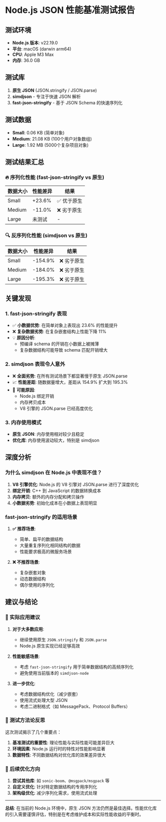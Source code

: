 # Node.js JSON 性能基准测试报告

## 测试环境
- **Node.js 版本**: v22.19.0
- **平台**: macOS (darwin arm64)
- **CPU**: Apple M3 Max
- **内存**: 36.0 GB

## 测试库
1. **原生 JSON** (JSON.stringify / JSON.parse)
2. **simdjson** - 专注于快速 JSON 解析
3. **fast-json-stringify** - 基于 JSON Schema 的快速序列化

## 测试数据
- **Small**: 0.06 KB (简单对象)
- **Medium**: 21.08 KB (100个用户对象数组)
- **Large**: 1.92 MB (5000个复杂项目对象)

## 测试结果汇总

### 🔥 序列化性能 (fast-json-stringify vs 原生)
| 数据大小 | 性能差异 | 结果 |
|---------|---------|------|
| Small   | +23.6%  | ✅ 优于原生 |
| Medium  | -11.0%  | ❌ 劣于原生 |
| Large   | 未测试   | - |

### 🔍 反序列化性能 (simdjson vs 原生)
| 数据大小 | 性能差异 | 结果 |
|---------|---------|------|
| Small   | -154.9% | ❌ 劣于原生 |
| Medium  | -184.0% | ❌ 劣于原生 |
| Large   | -195.3% | ❌ 劣于原生 |

## 关键发现

### 1. **fast-json-stringify 表现**
- ✅ **小数据优势**: 在简单对象上表现出 23.6% 的性能提升
- ❌ **复杂数据劣势**: 在复杂嵌套结构上性能下降 11%
- 💡 **原因分析**: 
  - 预编译 schema 的开销在小数据上被摊薄
  - 复杂数据结构可能导致 schema 匹配开销增大

### 2. **simdjson 表现令人意外**
- ❌ **全面劣势**: 在所有测试场景下都显著慢于原生 JSON.parse
- 📈 **性能差距**: 随数据量增大，差距从 154.9% 扩大到 195.3%
- 🤔 **可能原因**:
  - Node.js 绑定开销
  - 内存拷贝成本
  - V8 引擎的 JSON.parse 已经高度优化

### 3. **内存使用模式**
- **原生 JSON**: 内存使用相对较少且稳定
- **优化库**: 内存使用波动较大，特别是 simdjson

## 深度分析

### 为什么 simdjson 在 Node.js 中表现不佳？

1. **V8 引擎优化**: Node.js 的 V8 引擎对 JSON.parse 进行了深度优化
2. **绑定开销**: C++ 到 JavaScript 的数据转换成本
3. **内存拷贝**: 额外的内存分配和拷贝操作
4. **小数据劣势**: 初始化成本在小数据上表现明显

### fast-json-stringify 的适用场景

1. **✅ 推荐场景**:
   - 简单、扁平的数据结构
   - 大量重复序列化相同结构的数据
   - 性能要求极高的微服务场景

2. **❌ 不推荐场景**:
   - 复杂嵌套对象
   - 动态数据结构
   - 偶尔使用的序列化

## 建议与结论

### 🎯 实际应用建议

1. **对于大多数应用**: 
   - 继续使用原生 `JSON.stringify` 和 `JSON.parse`
   - Node.js 原生实现已经足够高效

2. **性能敏感场景**:
   - 考虑 `fast-json-stringify` 用于简单数据结构的高频序列化
   - 避免使用当前版本的 `simdjson-node`

3. **进一步优化**:
   - 考虑数据结构优化（减少嵌套）
   - 使用流式处理大型 JSON
   - 考虑二进制格式（如 MessagePack、Protocol Buffers）

### 🔬 测试方法论反思

这次测试揭示了几个重要点：
1. **基准测试的重要性**: 理论性能与实际性能可能差异巨大
2. **环境因素**: Node.js 运行时的特性对性能影响显著
3. **数据特性**: 不同数据结构对优化库的效果差异很大

### 🚀 后续优化方向

1. **尝试其他库**: 如 `sonic-boom`、`@msgpack/msgpack` 等
2. **自定义优化**: 针对特定数据结构的专用序列化
3. **架构级优化**: 减少序列化需求，使用流式处理

---

**总结**: 在当前的 Node.js 环境中，原生 JSON 方法仍然是最佳选择。性能优化库的引入需要谨慎评估，特别是在考虑维护成本和实际性能收益的平衡时。
